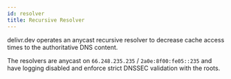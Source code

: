 ```yaml
---
id: resolver
title: Recursive Resolver
---
```


delivr.dev operates an anycast recursive resolver to decrease cache access times to the authoritative DNS content. 

The resolvers are anycast on `66.248.235.235` / `2a0e:8f00:fe05::235` and have logging disabled and enforce strict DNSSEC validation with the roots.
